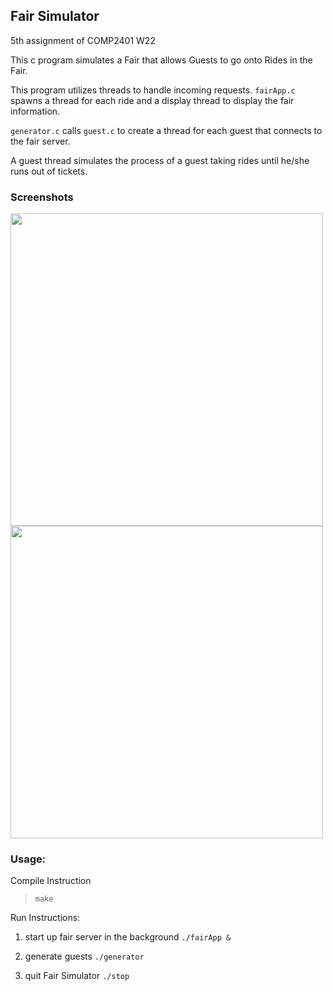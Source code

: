 ## Fair Simulator

5th assignment of COMP2401 W22 

This c program simulates a Fair that allows Guests to go onto Rides in the Fair. 

This program utilizes threads to handle incoming requests. ```fairApp.c``` spawns a thread for each ride and a display thread to display the fair information. 

```generator.c``` calls ```guest.c``` to create a thread for each guest that connects to the fair server.

A guest thread simulates the process of a guest taking rides until he/she runs out of tickets.

### Screenshots

<img src="https://github.com/men9xuan/COMP2401-A5/raw/main/screenshot.png" width="500" >

<img src="https://github.com/men9xuan/COMP2401-A5/raw/main/screenrecord.gif" width="500" >

### Usage:

Compile Instruction

> ```make```

Run Instructions:
1. start up fair server in the background
  ```./fairApp & ```
  
2. generate guests 
  ```./generator```
  
3. quit Fair Simulator
  ```./stop```
